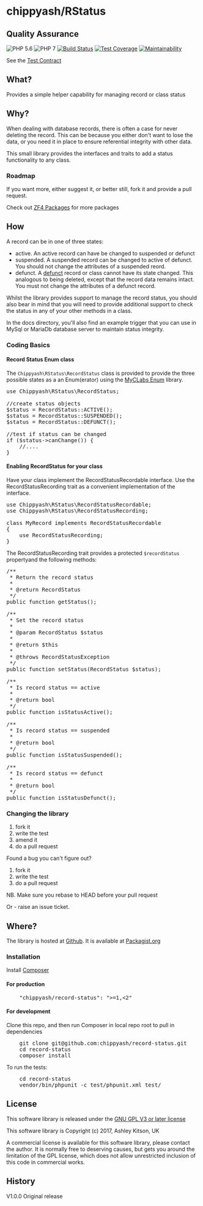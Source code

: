 # chippyash/RStatus

## Quality Assurance

![PHP 5.6](https://img.shields.io/badge/PHP-5.6-blue.svg)
![PHP 7](https://img.shields.io/badge/PHP-7-blue.svg)
[![Build Status](https://travis-ci.org/chippyash/identity.svg)](https://travis-ci.org/chippyash/Identity)
[![Test Coverage](https://api.codeclimate.com/v1/badges/fc8854ae418eacd98d3d/test_coverage)](https://codeclimate.com/github/chippyash/identity/test_coverage)
[![Maintainability](https://api.codeclimate.com/v1/badges/fc8854ae418eacd98d3d/maintainability)](https://codeclimate.com/github/chippyash/identity/maintainability)

See the [Test Contract](https://github.com/chippyash/record-status/blob/master/docs/Test-Contract.md)

## What?

Provides a simple helper capability for managing record or class status

## Why?

When dealing with database records, there is often a case for never deleting the record.
This can be because you either don't want to lose the data, or you need it in place
to ensure referential integrity with other data.

This small library provides the interfaces and traits to add a status functionality
to any class.
   
### Roadmap
   
If you want more, either suggest it, or better still, fork it and provide a pull request.

Check out [ZF4 Packages](http://zf4.biz/packages?utm_source=github&utm_medium=web&utm_campaign=blinks&utm_content=record-status) for more packages

## How

A record can be in one of three states:

- active. An active record can have be changed to suspended or defunct 
- suspended. A suspended record can be changed to active of defunct.  You should not 
change the attributes of a suspended reord.
- defunct. A [defunct](https://www.google.co.uk/search?q=dictionary+defunct&oq=dictionary+defunct&aqs=chrome..69i57j0.6782j1j7&sourceid=chrome&ie=UTF-8)
record or class cannot have its state changed.  This analogous to being deleted, except that the record
data remains intact. You must not change the attributes of a defunct record.

Whilst the library provides support to manage the record status, you should also bear
in mind that you will need to provide additional support to check the status in any
of your other methods in a class.

In the docs directory, you'll also find an example trigger that you can use in MySql 
or MariaDb database server to maintain status integrity.

### Coding Basics

#### Record Status Enum class

The `Chippyash\RStatus\RecordStatus` class is provided to provide the three possible
states as a an Enum(erator) using the [MyCLabs Enum](https://github.com/myclabs/php-enum) 
library.

<pre>
use Chippyash\RStatus\RecordStatus;

//create status objects
$status = RecordStatus::ACTIVE();
$status = RecordStatus::SUSPENDED();
$status = RecordStatus::DEFUNCT();

//test if status can be changed
if ($status->canChange()) {
	//....
}
</pre>

#### Enabling RecordStatus for your class

Have your class implement the RecordStatusRecordable interface.  Use the 
RecordStatusRecording trait as a convenient implementation of the interface.

<pre>
use Chippyash\RStatus\RecordStatusRecordable;
use Chippyash\RStatus\RecordStatusRecording;

class MyRecord implements RecordStatusRecordable
{
	use RecordStatusRecording;
}
</pre>

The RecordStatusRecording trait provides a protected `$recordStatus` propertyand the
following methods:

<pre>
/**
 * Return the record status
 *
 * @return RecordStatus
 */
public function getStatus();

/**
 * Set the record status
 *
 * @param RecordStatus $status
 *
 * @return $this
 *
 * @throws RecordStatusException
 */
public function setStatus(RecordStatus $status);

/**
 * Is record status == active
 *
 * @return bool
 */
public function isStatusActive();

/**
 * Is record status == suspended
 *
 * @return bool
 */
public function isStatusSuspended();

/**
 * Is record status == defunct
 *
 * @return bool
 */
public function isStatusDefunct();
</pre>

### Changing the library

1.  fork it
2.  write the test
3.  amend it
4.  do a pull request

Found a bug you can't figure out?

1.  fork it
2.  write the test
3.  do a pull request

NB. Make sure you rebase to HEAD before your pull request

Or - raise an issue ticket.

## Where?

The library is hosted at [Github](https://github.com/chippyash/record-status). It is
available at [Packagist.org](https://packagist.org/packages/chippyash/record-status)

### Installation

Install [Composer](https://getcomposer.org/)

#### For production

<pre>
    "chippyash/record-status": ">=1,<2"
</pre>

#### For development

Clone this repo, and then run Composer in local repo root to pull in dependencies

<pre>
    git clone git@github.com:chippyash/record-status.git
    cd record-status
    composer install
</pre>

To run the tests:

<pre>
    cd record-status
    vendor/bin/phpunit -c test/phpunit.xml test/
</pre>

## License

This software library is released under the [GNU GPL V3 or later license](http://www.gnu.org/copyleft/gpl.html)

This software library is Copyright (c) 2017, Ashley Kitson, UK

A commercial license is available for this software library, please contact the author. 
It is normally free to deserving causes, but gets you around the limitation of the GPL
license, which does not allow unrestricted inclusion of this code in commercial works.

## History

V1.0.0 Original release
